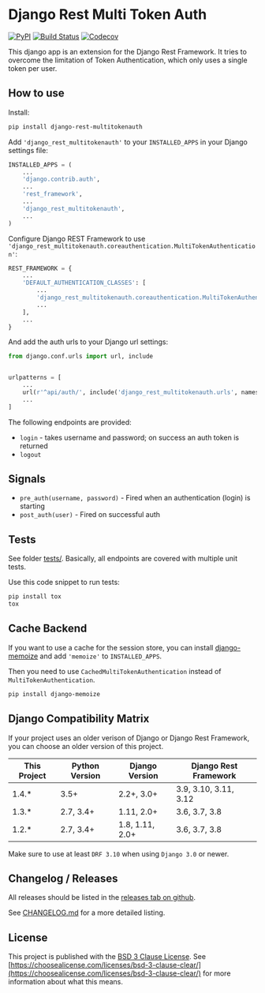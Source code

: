 # Django Rest Multi Token Auth

[![PyPI](https://img.shields.io/pypi/v/django-rest-multitokenauth)](https://pypi.org/project/django-rest-multitokenauth/)
[![Build Status](https://travis-ci.org/anexia-it/django-rest-multitokenauth.svg?branch=master)](https://travis-ci.org/anexia-it/django-rest-multitokenauth)
[![Codecov](https://img.shields.io/codecov/c/gh/anexia-it/django-rest-multitokenauth)](https://codecov.io/gh/anexia-it/django-rest-multitokenauth)

This django app is an extension for the Django Rest Framework.
It tries to overcome the limitation of Token Authentication, which only uses a single token per user. 

## How to use

Install:
```bash
pip install django-rest-multitokenauth
```

Add ``'django_rest_multitokenauth'`` to your ``INSTALLED_APPS`` in your Django settings file:
```python
INSTALLED_APPS = (
    ...
    'django.contrib.auth',
    ...
    'rest_framework',
    ...
    'django_rest_multitokenauth',
    ...
)

```

Configure Django REST Framework to use ``'django_rest_multitokenauth.coreauthentication.MultiTokenAuthentication'``:
```python
REST_FRAMEWORK = {
    ...
    'DEFAULT_AUTHENTICATION_CLASSES': [
        ...
        'django_rest_multitokenauth.coreauthentication.MultiTokenAuthentication',
        ...
    ],
    ...
}
```


And add the auth urls to your Django url settings:
```python
from django.conf.urls import url, include


urlpatterns = [
    ...
    url(r'^api/auth/', include('django_rest_multitokenauth.urls', namespace='multi_token_auth')),
    ...
]    
```


The following endpoints are provided:

 * `login` - takes username and password; on success an auth token is returned
 * `logout`

## Signals

* ``pre_auth(username, password)`` - Fired when an authentication (login) is starting
* ``post_auth(user)`` - Fired on successful auth

## Tests

See folder [tests/](tests/). Basically, all endpoints are covered with multiple
unit tests.

Use this code snippet to run tests:
```bash
pip install tox
tox
```

## Cache Backend

If you want to use a cache for the session store, you can install [django-memoize](https://pythonhosted.org/django-memoize/) and add `'memoize'` to `INSTALLED_APPS`.

Then you need to use ``CachedMultiTokenAuthentication`` instead of ``MultiTokenAuthentication``.

```bash
pip install django-memoize
```

## Django Compatibility Matrix

If your project uses an older verison of Django or Django Rest Framework, you can choose an older version of this project.

| This Project | Python Version | Django Version | Django Rest Framework |
|--------------|----------------|----------------|-----------------------|
| 1.4.*        | 3.5+           | 2.2+, 3.0+     | 3.9, 3.10, 3.11, 3.12 |
| 1.3.*        | 2.7, 3.4+      | 1.11, 2.0+     | 3.6, 3.7, 3.8         |
| 1.2.*        | 2.7, 3.4+      | 1.8, 1.11, 2.0+| 3.6, 3.7, 3.8         |

Make sure to use at least `DRF 3.10` when using `Django 3.0` or newer.


## Changelog / Releases

All releases should be listed in the [releases tab on github](https://github.com/anexia-it/django-rest-multitokenauth/releases).

See [CHANGELOG.md](CHANGELOG.md) for a more detailed listing.


## License

This project is published with the [BSD 3 Clause License](LICENSE). See [https://choosealicense.com/licenses/bsd-3-clause-clear/](https://choosealicense.com/licenses/bsd-3-clause-clear/) for more information about what this means.
